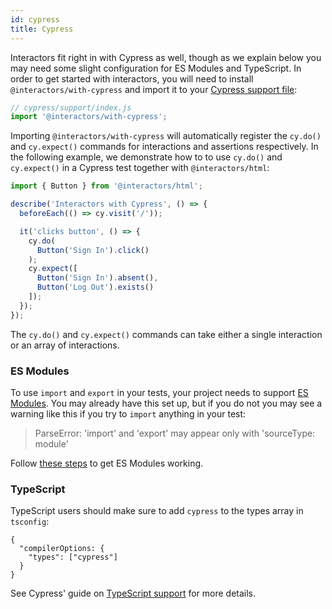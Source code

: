 ```yaml
---
id: cypress
title: Cypress
---
```


Interactors fit right in with Cypress as well, though as we explain below you may need some slight configuration for ES Modules and TypeScript. In order to get started with interactors, you will need to install `@interactors/with-cypress` and import it to your [Cypress support file](https://docs.cypress.io/guides/core-concepts/writing-and-organizing-tests#Support-file):

```js
// cypress/support/index.js
import '@interactors/with-cypress';
```

Importing `@interactors/with-cypress` will automatically register the `cy.do()` and `cy.expect()` commands for interactions and assertions respectively. In the following example, we demonstrate how to to use `cy.do()` and `cy.expect()` in a Cypress test together with `@interactors/html`:

```js
import { Button } from '@interactors/html';

describe('Interactors with Cypress', () => {
  beforeEach(() => cy.visit('/'));

  it('clicks button', () => {
    cy.do(
      Button('Sign In').click()
    );
    cy.expect([
      Button('Sign In').absent(),
      Button('Log Out').exists()
    ]);
  });
});
```

The `cy.do()` and `cy.expect()` commands can take either a single interaction or an array of interactions.

### ES Modules

To use `import` and `export` in your tests, your project needs to support [ES Modules](https://developer.mozilla.org/en-US/docs/Web/JavaScript/Guide/Modules). You may already have this set up, but if you do not you may see a warning like this if you try to `import` anything in your test:

> ParseError: 'import' and 'export' may appear only with 'sourceType: module'

Follow [these steps](https://github.com/cypress-io/cypress/tree/master/npm/webpack-preprocessor#cypress-webpack-preprocessor) to get ES Modules working.

### TypeScript

TypeScript users should make sure to add `cypress` to the types array in `tsconfig`:
```
{
  "compilerOptions: {
    "types": ["cypress"]
  }
}
```
See Cypress' guide on [TypeScript support](https://docs.cypress.io/guides/tooling/typescript-support.html#Configure-tsconfig-json) for more details.
